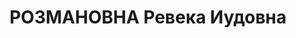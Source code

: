 ---
title: РОЗМАНОВНА Ревека Иудовна
description: 'Род. в 1913, Красноярский кр., Ужурский р-н, город Ужур, обр.: среднее,
  троцкист. Проживала: Красноярский кр., г. Красноярск.

  Арестована 19.06.1936. Приговор: ВК ВС СССР, 24.04.1937 – ВМН'
---